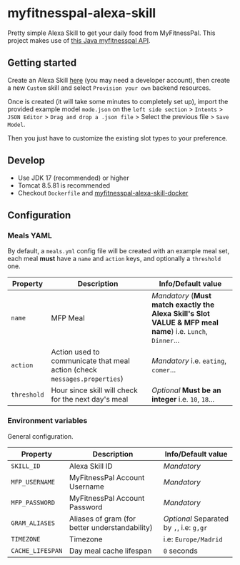 # myfitnesspal-alexa-skill

Pretty simple Alexa Skill to get your daily food from MyFitnessPal.
This project makes use of [this Java myfitnesspal API](https://github.com/marcosav/myfitnesspal-api).

## Getting started

Create an Alexa Skill [here](https://developer.amazon.com/alexa/console/ask) (you may need a developer account),
then create a new `Custom` skill and select `Provision your own` backend resources.

Once is created (it will take some minutes to completely set up), import the provided example model `mode.json`
on the `left side section` > `Intents` > `JSON Editor` > `Drag and drop a .json file` > Select the previous file > `Save Model`.

Then you just have to customize the existing slot types to your preference.

## Develop

- Use JDK 17 (recommended) or higher
- Tomcat 8.5.81 is recommended
- Checkout `Dockerfile` and [myfitnesspal-alexa-skill-docker](https://github.com/marcosav/myfitnesspal-alexa-skill-docker)

## Configuration

### Meals YAML

By default, a `meals.yml` config file will be created with an example meal set, each meal **must** have
a `name` and `action` keys, and optionally a `threshold` one.

| Property    | Description                                                               | Info/Default value                                                                                          |
|-------------|---------------------------------------------------------------------------|-------------------------------------------------------------------------------------------------------------|
| `name`      | MFP Meal                                                                  | *Mandatory* (**Must match exactly the Alexa Skill's Slot VALUE & MFP meal name**) i.e. `Lunch`, `Dinner`... |
| `action`    | Action used to communicate that meal action (check `messages.properties`) | *Mandatory* i.e. `eating`, `comer`...                                                                       |
| `threshold` | Hour since skill will check for the next day's meal                       | *Optional* **Must be an integer** i.e. `10`, `18`...                                                        |

### Environment variables

General configuration.

| Property           | Description                                    | Info/Default value                       |
|--------------------|------------------------------------------------|------------------------------------------|
| `SKILL_ID`         | Alexa Skill ID                                 | *Mandatory*                              |
| `MFP_USERNAME`     | MyFitnessPal Account Username                  | *Mandatory*                              |
| `MFP_PASSWORD`     | MyFitnessPal Account Password                  | *Mandatory*                              |
| `GRAM_ALIASES`     | Aliases of gram (for better understandability) | *Optional* Separated by `,`, i.e: `g,gr` |
| `TIMEZONE`         | Timezone                                       | i.e: `Europe/Madrid`                     |
| `CACHE_LIFESPAN`   | Day meal cache lifespan                        | `0` seconds                              |